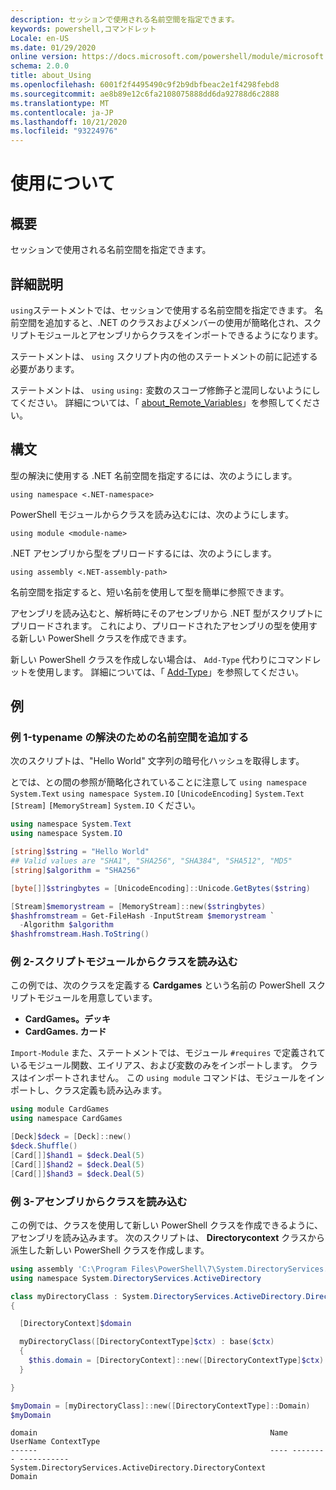 ```yaml
---
description: セッションで使用される名前空間を指定できます。
keywords: powershell,コマンドレット
Locale: en-US
ms.date: 01/29/2020
online version: https://docs.microsoft.com/powershell/module/microsoft.powershell.core/about/about_using?view=powershell-6&WT.mc_id=ps-gethelp
schema: 2.0.0
title: about_Using
ms.openlocfilehash: 6001f2f4495490c9f2b9dbfbeac2e1f4298febd8
ms.sourcegitcommit: ae8b89e12c6fa2108075888dd6da92788d6c2888
ms.translationtype: MT
ms.contentlocale: ja-JP
ms.lasthandoff: 10/21/2020
ms.locfileid: "93224976"
---
```

# <a name="about-using"></a>使用について

## <a name="short-description"></a>概要
セッションで使用される名前空間を指定できます。

## <a name="long-description"></a>詳細説明

`using`ステートメントでは、セッションで使用する名前空間を指定できます。 名前空間を追加すると、.NET のクラスおよびメンバーの使用が簡略化され、スクリプトモジュールとアセンブリからクラスをインポートできるようになります。

ステートメントは、 `using` スクリプト内の他のステートメントの前に記述する必要があります。

ステートメントは、 `using` `using:` 変数のスコープ修飾子と混同しないようにしてください。 詳細については、「 [about_Remote_Variables](about_Remote_Variables.md)」を参照してください。

## <a name="syntax"></a>構文

型の解決に使用する .NET 名前空間を指定するには、次のようにします。

```
using namespace <.NET-namespace>
```

PowerShell モジュールからクラスを読み込むには、次のようにします。

```
using module <module-name>
```

.NET アセンブリから型をプリロードするには、次のようにします。

```
using assembly <.NET-assembly-path>
```

名前空間を指定すると、短い名前を使用して型を簡単に参照できます。

アセンブリを読み込むと、解析時にそのアセンブリから .NET 型がスクリプトにプリロードされます。 これにより、プリロードされたアセンブリの型を使用する新しい PowerShell クラスを作成できます。

新しい PowerShell クラスを作成しない場合は、 `Add-Type` 代わりにコマンドレットを使用します。 詳細については、「 [Add-Type](xref:Microsoft.PowerShell.Utility.Add-Type)」を参照してください。

## <a name="examples"></a>例

### <a name="example-1---add-namespaces-for-typename-resolution"></a>例 1-typename の解決のための名前空間を追加する

次のスクリプトは、"Hello World" 文字列の暗号化ハッシュを取得します。

とでは、との間の参照が簡略化されていることに注意して `using namespace System.Text` `using namespace System.IO` `[UnicodeEncoding]` `System.Text` `[Stream]` `[MemoryStream]` `System.IO` ください。

```powershell
using namespace System.Text
using namespace System.IO

[string]$string = "Hello World"
## Valid values are "SHA1", "SHA256", "SHA384", "SHA512", "MD5"
[string]$algorithm = "SHA256"

[byte[]]$stringbytes = [UnicodeEncoding]::Unicode.GetBytes($string)

[Stream]$memorystream = [MemoryStream]::new($stringbytes)
$hashfromstream = Get-FileHash -InputStream $memorystream `
  -Algorithm $algorithm
$hashfromstream.Hash.ToString()
```

### <a name="example-2---load-classes-from-a-script-module"></a>例 2-スクリプトモジュールからクラスを読み込む

この例では、次のクラスを定義する **Cardgames** という名前の PowerShell スクリプトモジュールを用意しています。

- **CardGames。デッキ**
- **CardGames. カード**

`Import-Module` また、ステートメントでは、モジュール `#requires` で定義されているモジュール関数、エイリアス、および変数のみをインポートします。 クラスはインポートされません。 この `using module` コマンドは、モジュールをインポートし、クラス定義も読み込みます。

```powershell
using module CardGames
using namespace CardGames

[Deck]$deck = [Deck]::new()
$deck.Shuffle()
[Card[]]$hand1 = $deck.Deal(5)
[Card[]]$hand2 = $deck.Deal(5)
[Card[]]$hand3 = $deck.Deal(5)
```

### <a name="example-3---load-classes-from-an-assembly"></a>例 3-アセンブリからクラスを読み込む

この例では、クラスを使用して新しい PowerShell クラスを作成できるように、アセンブリを読み込みます。 次のスクリプトは、 **Directorycontext** クラスから派生した新しい PowerShell クラスを作成します。

```powershell
using assembly 'C:\Program Files\PowerShell\7\System.DirectoryServices.dll'
using namespace System.DirectoryServices.ActiveDirectory

class myDirectoryClass : System.DirectoryServices.ActiveDirectory.DirectoryContext
{

  [DirectoryContext]$domain

  myDirectoryClass([DirectoryContextType]$ctx) : base($ctx)
  {
    $this.domain = [DirectoryContext]::new([DirectoryContextType]$ctx)
  }

}

$myDomain = [myDirectoryClass]::new([DirectoryContextType]::Domain)
$myDomain
```

```Output
domain                                                    Name UserName ContextType
------                                                    ---- -------- -----------
System.DirectoryServices.ActiveDirectory.DirectoryContext                    Domain
```
